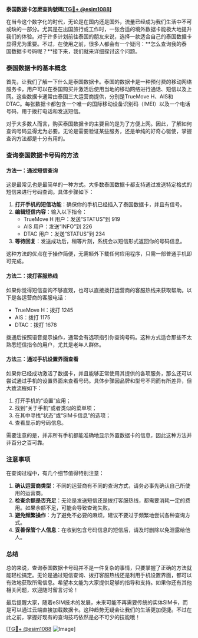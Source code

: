 **泰国数据卡怎麽查詢號碼[[TG💪+ @esim1088](https://t.me/s/esim1088)]**

在当今这个数字化的时代，无论是在国内还是国外，流量已经成为我们生活中不可或缺的一部分。尤其是在出国旅行或工作时，一张合适的境外数据卡能极大地提升我们的体验。对于许多计划前往泰国的朋友来说，选择一款适合自己的泰国数据卡显得尤为重要。不过，在使用之前，很多人都会有一个疑问：**怎么查询我的泰国数据卡号码呢？**接下来，我们就来详细探讨这个问题。

### 泰国数据卡的基本概念

首先，让我们了解一下什么是泰国数据卡。泰国的数据卡是一种预付费的移动网络服务卡，用户可以在泰国购买并激活后使用当地的移动网络进行通话、短信以及上网。这些数据卡通常由泰国三大运营商提供，分别是TrueMove H、AIS和DTAC。每张数据卡都包含一个唯一的国际移动设备识别码（IMEI）以及一个电话号码，用于拨打电话和发送短信。

对于大多数人而言，购买泰国数据卡的主要目的是为了方便上网。因此，了解如何查询号码显得尤为必要。无论是需要验证某些服务，还是单纯的好奇心驱使，掌握查询方法都是十分有用的。

### 查询泰国数据卡号码的方法

#### 方法一：通过短信查询

这是最常见也是最简单的一种方式。大多数泰国数据卡都支持通过发送特定格式的短信来进行号码查询。具体步骤如下：

1. **打开手机的短信功能**：确保你的手机已经插入了泰国数据卡，并且有信号。
2. **编辑短信内容**：输入以下指令：
   - TrueMove H 用户：发送“STATUS”到 919
   - AIS 用户：发送“INFO”到 226
   - DTAC 用户：发送“STATUS”到 234
3. **等待回复**：发送成功后，稍等片刻，系统会以短信形式返回你的号码信息。

这种方法的优点在于操作简便，无需额外下载任何应用程序，只需一部普通手机即可完成。

#### 方法二：拨打客服热线

如果你觉得短信查询不够直观，也可以直接拨打运营商的客服热线来获取帮助。以下是各运营商的客服电话：

- TrueMove H：拨打 1245
- AIS：拨打 1175
- DTAC：拨打 1678

拨通后按照语音提示操作，通常会有选项指引你查询号码。这种方式适合那些不太熟悉短信指令的用户，尤其是老年人群体。

#### 方法三：通过手机设置界面查看

如果你已经成功激活了数据卡，并且能够正常使用其提供的各项服务，那么还可以尝试通过手机的设置界面来查看号码。具体步骤因品牌和型号不同而有所差异，但大致流程如下：

1. 打开手机的“设置”应用；
2. 找到“关于手机”或者类似的菜单项；
3. 在其中寻找“状态”或“SIM卡信息”的选项；
4. 查看显示的号码信息。

需要注意的是，并非所有手机都能准确地显示外置数据卡的信息，因此这种方法并非百分之百可靠。

### 注意事项

在查询过程中，有几个细节值得特别注意：

1. **确认运营商类型**：不同的运营商有不同的查询方式，请务必事先确认自己所使用的运营商。
2. **检查余额是否充足**：无论是发送短信还是拨打客服热线，都需要消耗一定的费用。如果余额不足，可能会导致查询失败。
3. **避免频繁操作**：为了避免不必要的麻烦，建议不要过于频繁地尝试各种查询方式。
4. **妥善保管个人信息**：在收到包含号码信息的短信后，请及时删除以免泄露给他人。

### 总结

总的来说，查询泰国数据卡号码并不是一件复杂的事情，只要掌握了正确的方法就能轻松搞定。无论是通过短信查询、拨打客服热线还是利用手机设置界面，都可以有效地获取所需信息。希望本文能为大家提供足够的指导和支持。如果你还有其他相关问题，欢迎随时留言讨论！

最后提醒大家，随着eSIM技术的发展，未来可能不再需要传统的实体SIM卡，而是可以通过云端直接加载数据卡。这种趋势无疑会让我们的生活更加便捷。不过在此之前，掌握好现有的查询技巧依然是必不可少的技能哦！

[[TG💪+ @esim1088](https://t.me/s/esim1088) ![Image](https://i.postimg.cc/4NQfJmqS/Snipaste-2025-05-13-00-14-12.png)]